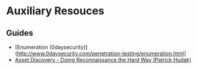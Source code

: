 # Auxiliary Resouces

## Guides
* [Enumeration (0daysecurity)](http://www.0daysecurity.com/penetration-testing/enumeration.html]
* [Asset Discovery - Doing Reconnaissance the Hard Way (Patrick Hudak)](https://0xpatrik.com/asset-discovery/)
